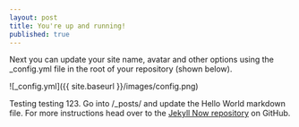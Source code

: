 ```yaml
---
layout: post
title: You're up and running!
published: true
---
```


Next you can update your site name, avatar and other options using the _config.yml file in the root of your repository (shown below).

![_config.yml]({{ site.baseurl }}/images/config.png)

Testing testing 123. Go into /_posts/ and update the Hello World markdown file. For more instructions head over to the [Jekyll Now repository](https://github.com/barryclark/jekyll-now) on GitHub.
